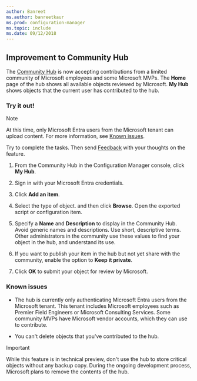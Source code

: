 ```yaml
---
author: Banreet
ms.author: banreetkaur
ms.prod: configuration-manager
ms.topic: include
ms.date: 09/12/2018
---
```


## <a name="bkmk_hub"></a> Improvement to Community Hub
<!--1358926-->

The [Community Hub](../capabilities-in-technical-preview-1807.md#bkmk_hub) is now accepting contributions from a limited community of Microsoft employees and some Microsoft MVPs. The **Home** page of the hub shows all available objects reviewed by Microsoft. **My Hub** shows objects that the current user has contributed to the hub. 


### Try it out!

> [!Note]  
> At this time, only Microsoft Entra users from the Microsoft tenant can upload content. For more information, see [Known issues](#bkmk_hub-ki).  

Try to complete the tasks. Then send [Feedback](../../understand/product-feedback.md) with your thoughts on the feature.

1. From the Community Hub in the Configuration Manager console, click **My Hub**.  

2. Sign in with your Microsoft Entra credentials.  

3. Click **Add an item**.  

4. Select the type of object. and then click **Browse**. Open the exported script or configuration item.  

5. Specify a **Name** and **Description** to display in the Community Hub. Avoid generic names and descriptions. Use short, descriptive terms. Other administrators in the community use these values to find your object in the hub, and understand its use.  

6. If you want to publish your item in the hub but not yet share with the community, enable the option to **Keep it private**.  

7. Click **OK** to submit your object for review by Microsoft.  


### <a name="bkmk_hub-ki"></a> Known issues

- The hub is currently only authenticating Microsoft Entra users from the Microsoft tenant. This tenant includes Microsoft employees such as Premier Field Engineers or Microsoft Consulting Services. Some community MVPs have Microsoft vendor accounts, which they can use to contribute.  

- You can't delete objects that you've contributed to the hub.  

> [!Important]  
> While this feature is in technical preview, don't use the hub to store critical objects without any backup copy. During the ongoing development process, Microsoft plans to remove the contents of the hub.
